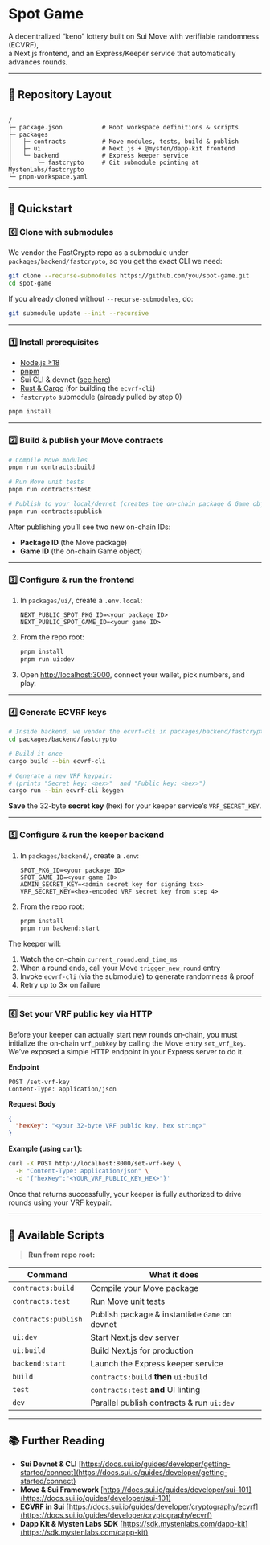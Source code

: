 # Spot Game

A decentralized “keno” lottery built on Sui Move with verifiable randomness (ECVRF),  
a Next.js frontend, and an Express/Keeper service that automatically advances rounds.

---

## 📁 Repository Layout

```

/
├─ package.json           # Root workspace definitions & scripts
├─ packages
│   ├─ contracts          # Move modules, tests, build & publish
│   ├─ ui                 # Next.js + @mysten/dapp-kit frontend
│   └─ backend            # Express keeper service
│       └─ fastcrypto     # Git submodule pointing at MystenLabs/fastcrypto
└─ pnpm-workspace.yaml

```

---

## 🚀 Quickstart

### 0️⃣ Clone with submodules

We vendor the FastCrypto repo as a submodule under `packages/backend/fastcrypto`, so you get the exact CLI we need:

```bash
git clone --recurse-submodules https://github.com/you/spot-game.git
cd spot-game
```

If you already cloned without `--recurse-submodules`, do:

```bash
git submodule update --init --recursive
```

---

### 1️⃣ Install prerequisites

- [Node.js ≥18](https://nodejs.org/)
- [pnpm](https://pnpm.io/)
- Sui CLI & devnet ([see here](https://docs.sui.io/guides/developer/getting-started/sui-install))
- [Rust & Cargo](https://www.rust-lang.org/tools/install) (for building the `ecvrf-cli`)
- `fastcrypto` submodule (already pulled by step 0)

```bash
pnpm install
```

---

### 2️⃣ Build & publish your Move contracts

```bash
# Compile Move modules
pnpm run contracts:build

# Run Move unit tests
pnpm run contracts:test

# Publish to your local/devnet (creates the on-chain package & Game object)
pnpm run contracts:publish
```

After publishing you’ll see two new on-chain IDs:

- **Package ID** (the Move package)
- **Game ID** (the on-chain Game object)

---

### 3️⃣ Configure & run the frontend

1. In `packages/ui/`, create a `.env.local`:

   ```
   NEXT_PUBLIC_SPOT_PKG_ID=<your package ID>
   NEXT_PUBLIC_SPOT_GAME_ID=<your game ID>
   ```

2. From the repo root:

   ```bash
   pnpm install
   pnpm run ui:dev
   ```

3. Open [http://localhost:3000](http://localhost:3000), connect your wallet, pick numbers, and play.

---

### 4️⃣ Generate ECVRF keys

```bash
# Inside backend, we vendor the ecvrf-cli in packages/backend/fastcrypto
cd packages/backend/fastcrypto

# Build it once
cargo build --bin ecvrf-cli

# Generate a new VRF keypair:
# (prints "Secret key: <hex>"  and "Public key: <hex>")
cargo run --bin ecvrf-cli keygen
```

**Save** the 32-byte **secret key** (hex) for your keeper service’s `VRF_SECRET_KEY`.

---

### 5️⃣ Configure & run the keeper backend

1. In `packages/backend/`, create a `.env`:

   ```dotenv
   SPOT_PKG_ID=<your package ID>
   SPOT_GAME_ID=<your game ID>
   ADMIN_SECRET_KEY=<admin secret key for signing txs>
   VRF_SECRET_KEY=<hex-encoded VRF secret key from step 4>
   ```

2. From the repo root:

   ```bash
   pnpm install
   pnpm run backend:start
   ```

The keeper will:

1. Watch the on-chain `current_round.end_time_ms`
2. When a round ends, call your Move `trigger_new_round` entry
3. Invoke `ecvrf-cli` (via the submodule) to generate randomness & proof
4. Retry up to 3× on failure

---

### 6️⃣ Set your VRF public key via HTTP

Before your keeper can actually start new rounds on‐chain, you must initialize the on‐chain `vrf_pubkey` by calling the Move entry `set_vrf_key`. We’ve exposed a simple HTTP endpoint in your Express server to do it.

**Endpoint**

```
POST /set-vrf-key
Content-Type: application/json
```

**Request Body**

```json
{
  "hexKey": "<your 32-byte VRF public key, hex string>"
}
```

**Example (using `curl`):**

```bash
curl -X POST http://localhost:8000/set-vrf-key \
  -H "Content-Type: application/json" \
  -d '{"hexKey":"<YOUR_VRF_PUBLIC_KEY_HEX>"}'
```

Once that returns successfully, your keeper is fully authorized to drive rounds using your VRF keypair.

---

## 📜 Available Scripts

> **Run from repo root:**

| Command             | What it does                                   |
| ------------------- | ---------------------------------------------- |
| `contracts:build`   | Compile your Move package                      |
| `contracts:test`    | Run Move unit tests                            |
| `contracts:publish` | Publish package & instantiate `Game` on devnet |
| `ui:dev`            | Start Next.js dev server                       |
| `ui:build`          | Build Next.js for production                   |
| `backend:start`     | Launch the Express keeper service              |
| `build`             | `contracts:build` **then** `ui:build`          |
| `test`              | `contracts:test` **and** UI linting            |
| `dev`               | Parallel publish contracts & run `ui:dev`      |

---

## 📚 Further Reading

- **Sui Devnet & CLI**
  [https://docs.sui.io/guides/developer/getting-started/connect](https://docs.sui.io/guides/developer/getting-started/connect)
- **Move & Sui Framework**
  [https://docs.sui.io/guides/developer/sui-101](https://docs.sui.io/guides/developer/sui-101)
- **ECVRF in Sui**
  [https://docs.sui.io/guides/developer/cryptography/ecvrf](https://docs.sui.io/guides/developer/cryptography/ecvrf)
- **Dapp Kit & Mysten Labs SDK**
  [https://sdk.mystenlabs.com/dapp-kit](https://sdk.mystenlabs.com/dapp-kit)
